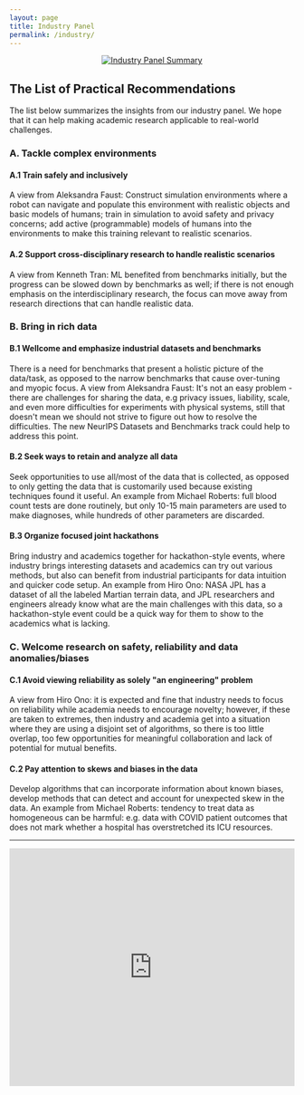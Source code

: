 ```yaml
---
layout: page
title: Industry Panel
permalink: /industry/
---
```


<figure>
	<div style="text-align:center;max-width:700px;width=100%;align:center">
        <a href="https://slideslive.com/38974994/industry-panel"
           alt="industry panel slide" target="_blank">
		<img src="../assets/img/industry.jpg" alt="Industry Panel Summary" />
        </a>
	</div>
</figure>


<h2>The List of Practical Recommendations</h2>

The list below summarizes the insights from our industry panel.
We hope that it can help making academic research applicable to real-world challenges.

### A. Tackle complex environments

#### A.1 Train safely and inclusively

A view from Aleksandra Faust: Construct simulation environments where a robot
can navigate and populate this environment with realistic objects and basic 
models of humans; train in simulation to avoid safety and privacy concerns; 
add active (programmable) models of humans into the environments to 
make this training relevant to realistic scenarios.

#### A.2 Support cross-disciplinary research to handle realistic scenarios

A view from Kenneth Tran: ML benefited from benchmarks initially, but the 
progress can be slowed down by benchmarks as well; if there is not enough 
emphasis on the interdisciplinary research, the focus can move away from 
research directions that can handle realistic data.


### B. Bring in rich data

#### B.1 Wellcome and emphasize industrial datasets and benchmarks 

There is a need for benchmarks that present a holistic picture of the data/task,
as opposed to the narrow  benchmarks that cause over-tuning and myopic focus.
A view from Aleksandra Faust:
It's not an easy problem - there are challenges for sharing the data, 
e.g privacy issues, liability, scale, and even more difficulties for 
experiments with physical systems, still that doesn't mean we should not strive 
to figure out how to resolve the difficulties.
The new NeurIPS Datasets and Benchmarks track could help to address this point.

#### B.2 Seek ways to retain and analyze all data

Seek opportunities to use all/most of the data that is collected, as opposed 
to only getting the data that is customarily used because existing techniques found
it useful. 
An example from Michael Roberts: full blood count tests are done routinely, 
but only 10-15 main parameters are used to make diagnoses, while hundreds of 
other parameters are discarded.

#### B.3 Organize focused joint hackathons

Bring industry and academics together for hackathon-style events, 
where industry brings interesting datasets and academics can try 
out various methods, but also can benefit from industrial participants 
for data intuition and quicker code setup. 
An example from Hiro Ono: NASA JPL has a dataset of all the labeled 
Martian terrain data, and JPL researchers and engineers already know 
what are the main challenges with this data, so a hackathon-style event could be 
a quick way for them to show to the academics what is lacking.


### C. Welcome research on safety, reliability and data anomalies/biases

#### C.1 Avoid viewing reliability as solely "an engineering" problem
A view from Hiro Ono: it is expected and fine that industry needs to focus on 
reliability while academia needs to encourage novelty; however, if these are 
taken to extremes, then industry and academia get into a situation where they 
are using a disjoint set of algorithms, so there is too little overlap, too 
few opportunities for meaningful collaboration and lack of potential for
mutual benefits.

#### C.2 Pay attention to skews and biases in the data

Develop algorithms that can incorporate information about known biases, 
develop methods that can detect and account for unexpected skew in the data.
An example from Michael Roberts: tendency to treat data as homogeneous can be 
harmful: e.g. data with COVID patient outcomes that does not mark whether a
hospital has overstretched its ICU resources.

<hr />


<div class="embed-container">
  <iframe
      src="https://slideslive.com/38974994/industry-panel"
      title="Industry Panel Video"
      frameborder="0" 
      style="overflow:hidden;width:100%;height:420;"
      height="420" width="100%"
      allowfullscreen="">
  </iframe>
</div>
<br />
